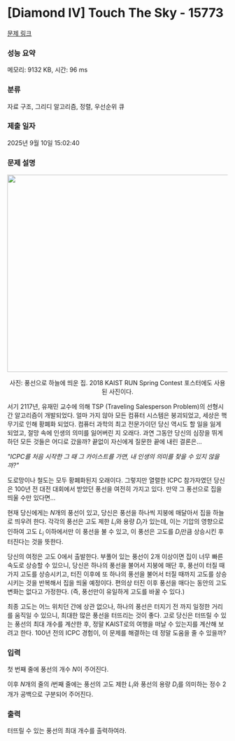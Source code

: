# [Diamond IV] Touch The Sky - 15773 

[문제 링크](https://www.acmicpc.net/problem/15773) 

### 성능 요약

메모리: 9132 KB, 시간: 96 ms

### 분류

자료 구조, 그리디 알고리즘, 정렬, 우선순위 큐

### 제출 일자

2025년 9월 10일 15:02:40

### 문제 설명

<p style="text-align: center;"><img alt="" src="https://onlinejudgeimages.s3-ap-northeast-1.amazonaws.com/problem/15773/touch.jpg" style="width: 675px; height: 450px;"></p>

<p style="text-align: center;">사진: 풍선으로 하늘에 띄운 집. 2018 KAIST RUN Spring Contest 포스터에도 사용된 사진이다.</p>

<p>서기 2117년, 유재민 교수에 의해 TSP (Traveling Salesperson Problem)의 선형시간 알고리즘이 개발되었다. 얼마 가지 않아 모든 컴퓨터 시스템은 붕괴되었고, 세상은 핵무기로 인해 황폐화 되었다. 컴퓨터 과학의 최고 전문가이던 당신 역시도 할 일을 잃게 되었고, 절망 속에 인생의 의미를 잃어버린 지 오래다. 과연 그동안 당신의 심장을 뛰게 하던 모든 것들은 어디로 갔을까? 끝없이 자신에게 질문한 끝에 내린 결론은...</p>

<p><em>"ICPC를 처음 시작한 그 때 그 카이스트를 가면, 내 인생의 의미를 찾을 수 있지 않을까?"</em></p>

<p>도로망이나 철도는 모두 황폐화된지 오래이다. 그렇지만 열렬한 ICPC 참가자였던 당신은 100년 전 대전 대회에서 받았던 풍선을 여전히 가지고 있다. 만약 그 풍선으로 집을 띄울 수만 있다면...</p>

<p>현재 당신에게는 <em>N</em>개의 풍선이 있고, 당신은 풍선을 하나씩 지붕에 매달아서 집을 하늘로 띄우려 한다. 각각의 풍선은 고도 제한 <em>L<sub>i</sub></em>와 용량 <em>D<sub>i</sub></em>가 있는데, 이는 기압의 영향으로 인하여 고도 <em>L<sub>i</sub></em> 이하에서만 이 풍선을 불 수 있고, 이 풍선은 고도를 <em>D<sub>i</sub></em>만큼 상승시킨 후 터진다는 것을 뜻한다.</p>

<p>당신의 여정은 고도 0에서 출발한다. 부풀어 있는 풍선이 2개 이상이면 집이 너무 빠른 속도로 상승할 수 있으니, 당신은 하나의 풍선을 불어서 지붕에 매단 후, 풍선이 터질 때가지 고도를 상승시키고, 터진 이후에 또 하나의 풍선을 불어서 터질 때까지 고도를 상승시키는 것을 반복해서 집을 띄울 예정이다. 편의상 터진 이후 풍선을 매다는 동안의 고도 변화는 없다고 가정한다. (즉, 풍선만이 유일하게 고도를 바꿀 수 있다.)</p>

<p>최종 고도는 어느 위치던 간에 상관 없으나, 하나의 풍선은 터지기 전 까지 일정한 거리를 움직일 수 있으니, 최대한 많은 풍선을 터뜨리는 것이 좋다. 고로 당신은 터뜨릴 수 있는 풍선의 최대 개수를 계산한 후, 정말 KAIST로의 여행을 떠날 수 있는지를 계산해 보려고 한다. 100년 전의 ICPC 경험이, 이 문제를 해결하는 데 정말 도움을 줄 수 있을까?</p>

### 입력 

 <p>첫 번째 줄에 풍선의 개수 <em>N</em>이 주어진다.</p>

<p>이후 <em>N</em>개의 줄의 <em>i</em>번째 줄에는 풍선의 고도 제한 <em>L<sub>i</sub></em>와 풍선의 용량 <em>D<sub>i</sub></em>를 의미하는 정수 2개가 공백으로 구분되어 주어진다.</p>

### 출력 

 <p>터뜨릴 수 있는 풍선의 최대 개수를 출력하여라.</p>

